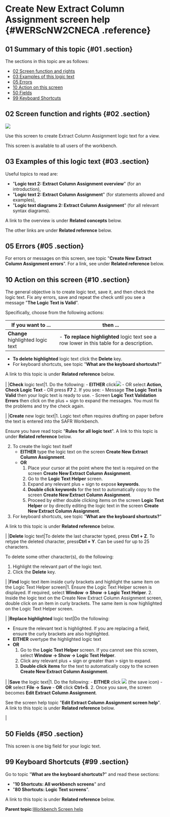 # Create New Extract Column Assignment screen help {#WERScNW2CNECA .reference}

## 01 Summary of this topic {#01 .section}

The sections in this topic are as follows:

-   [02 Screen function and rights](WERScNW2CNECA.md#02)
-   [03 Examples of this logic text](WERScNW2CNECA.md#03)
-   [05 Errors](WERScNW2CNECA.md#05)
-   [10 Action on this screen](WERScNW2CNECA.md#10)
-   [50 Fields](WERScNW2CNECA.md#50)
-   [99 Keyboard Shortcuts](WERScNW2CNECA.md#99)

## 02 Screen function and rights {#02 .section}

![](images/Edit_View_82_CNECA_01.gif)

Use this screen to create Extract Column Assignment logic text for a view.

This screen is available to all users of the workbench.

## 03 Examples of this logic text {#03 .section}

Useful topics to read are:

-   "**Logic text 2: Extract Column Assignment overview**" \(for an introduction\),
-   "**Logic text 2: Extract Column Assignment**" \(for statements allowed and examples\),
-   "**Logic text diagrams 2: Extract Column Assignment**" \(for all relevant syntax diagrams\).

A link to the overview is under **Related concepts** below.

The other links are under **Related reference** below.

## 05 Errors {#05 .section}

For errors or messages on this screen, see topic "**Create New Extract Column Assignment errors**". For a link, see under **Related reference** below.

## 10 Action on this screen {#10 .section}

The general objective is to create logic text, save it, and then check the logic text. Fix any errors, save and repeat the check until you see a message "**The Logic Text is Valid**".

Specifically, choose from the following actions:

|If you want to ...|then ...|
|------------------|--------|
|**Change** highlighted logic text|-   **To replace highlighted** logic text see a row lower in this table for a description.
-   **To delete highlighted** logic text click the **Delete** key.
-   For keyboard shortcuts, see topic "**What are the keyboard shortcuts?**"

A link to this topic is under **Related reference** below.


|
|**Check** logic text|1.  Do the following:
    -   **EITHER** click![](images/Icon_ValidLT_02.gif)
    -   OR select **Action, Check Logic Text**
    -   OR press **F7**
2.  If you see:
    -   Message **The Logic Text is Valid** then your logic text is ready to use.
    -   Screen **Logic Text Validation Errors** then click on the plus + sign to expand the messages. You must fix the problems and try the check again.

|
|**Create** new logic text|1.  Logic text often requires drafting on paper before the text is entered into the SAFR Workbench.

Ensure you have read topic "**Rules for all logic text**". A link to this topic is under **Related reference** below.

2.  To create the logic text itself
    -   **EITHER** type the logic text on the screen **Create New Extract Column Assignment**.
    -   **OR**
        1.  Place your cursor at the point where the text is required on the screen **Create New Extract Column Assignment**.
        2.  Go to the **Logic Text Helper** screen.
        3.  Expand any relevant plus + sign to expose **keywords**.
        4.  **Double click keywords** for the text to automatically copy to the screen **Create New Extract Column Assignment**.
        5.  Proceed by either double clicking items on the screen **Logic Text Helper** or by directly editing the logic text in the screen **Create New Extract Column Assignment**.
3.  For keyboard shortcuts, see topic "**What are the keyboard shortcuts?**"

A link to this topic is under **Related reference** below.


|
|**Delete** logic text|To delete the last character typed, press **Ctrl + Z**. To retype the deleted character, press**Ctrl + Y**. Can be used for up to 25 characters.

 To delete some other character\(s\), do the following:

 1.  Highlight the relevant part of the logic text.
2.  Click the **Delete** key.

|
|**Find** logic text item inside curly brackets and highlight the same item on the Logic Text Helper screen|1.  Ensure the Logic Text Helper screen is displayed. If required, select **Window -\> Show -\> Logic Text Helper**.
2.  Inside the logic text on the Create New Extract Column Assignment screen, double click on an item in curly brackets. The same item is now highlighted on the Logic Text Helper screen.

|
|**Replace highlighted** logic text|Do the following:

 -   Ensure the relevant text is highlighted. If you are replacing a field, ensure the curly brackets are also highlighted.
-   **EITHER** overtype the highlighted logic text
-   **OR**
    1.  Go to the **Logic Text Helper** screen. If you cannot see this screen, select **Window -\> Show -\> Logic Text Helper**.
    2.  Click any relevant plus + sign or greater than \> sign to expand.
    3.  **Double click items** for the text to automatically copy to the screen **Create New Extract Column Assignment**.

|
|**Save** the logic text|1.  Do the following:
    -   **EITHER** click ![](images/Icon_Save_03.GIF) \(the save icon\)
    -   **OR** select **File -\> Save**
    -   **OR** click **Ctrl+S**.
2.  Once you save, the screen becomes **Edit Extract Column Assignment**.

See the screen help topic "**Edit Extract Column Assignment screen help**". A link to this topic is under **Related reference** below.


|

## 50 Fields {#50 .section}

This screen is one big field for your logic text.

## 99 Keyboard Shortcuts {#99 .section}

Go to topic "**What are the keyboard shortcuts?**" and read these sections:

-   "**10 Shortcuts: All workbench screens**" and
-   "**80 Shortcuts: Logic Text screens**".

A link to this topic is under **Related reference** below.

**Parent topic:**[Workbench Screen help](../html/AAR586WEScreens.md)

